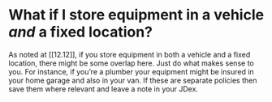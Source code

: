# What if I store equipment in a vehicle _and_ a fixed location?

As noted at [[12.12]], if you store equipment in both a vehicle and a fixed location, there might be some overlap here. Just do what makes sense to you. For instance, if you’re a plumber your equipment might be insured in your home garage and also in your van. If these are separate policies then save them where relevant and leave a note in your JDex.

